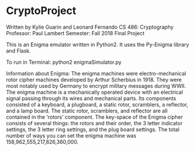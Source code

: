# CryptoProject
Written by Kylie Guarin and Leonard Fernando
CS 486: Cryptography
Professor: Paul Lambert
Semester: Fall 2018
Final Project

This is an Enigma emulator written in Python2. It uses the Py-Enigma library and Flask.

To run in Terminal:
	python2 enigmaSimulator.py

Information about Enigma:
The enigma machines were electro-mechanical rotor cipher machines developed by
Arthur Scherbius in 1918. They were most notably used by Germany to encrypt military
messages during WWII. The enigma machine is a mechanically operated device with an
electrical signal passing through its wires and mechanical parts. Its components
consisted of a keyboard, a plugboard, a static rotor, scramblers, a reflector, and
a lamp board. The static rotor, scramblers, and reflector are all contained in the
‘rotors’ component. The key-space of the Enigma cipher consists of several things:
the rotors and their order, the 3 letter indicator settings, the 3 letter ring settings,
and the plug board settings. The total number of ways you can set the enigma machine
was 158,962,555,217,826,360,000.
